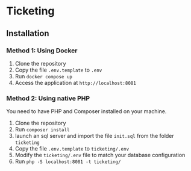 # Ticketing

## Installation

### Method 1: Using Docker

1. Clone the repository
3. Copy the file `.env.template` to `.env`
5. Run `docker compose up`
6. Access the application at `http://localhost:8081`

### Method 2: Using native PHP
You need to have PHP and Composer installed on your machine.

1. Clone the repository
2. Run `composer install`
3. launch an sql server and import the file `init.sql` from the folder `ticketing`
4. Copy the file `.env.template` to `ticketing/.env`
5. Modify the `ticketing/.env` file to match your database configuration
6. Run `php -S localhost:8081 -t ticketing/`